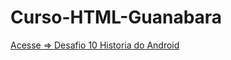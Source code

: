 # Curso-HTML-Guanabara
 
<a href="https://wandersonhrodrigues.github.io/Curso-HTML-Guanabara/desafios/ex017_desafio/des010/desafio10.html">Acesse => Desafio 10 Historia do Android</a>